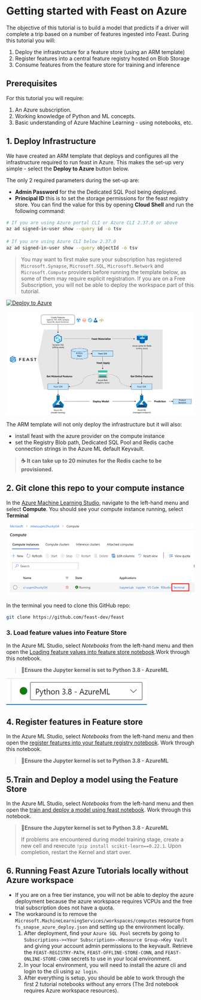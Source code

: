 # Getting started with Feast on Azure

The objective of this tutorial is to build a model that predicts if a driver will complete a trip based on a number of features ingested into Feast. During this tutorial you will:

1. Deploy the infrastructure for a feature store (using an ARM template)
2. Register features into a central feature registry hosted on Blob Storage
3. Consume features from the feature store for training and inference

## Prerequisites

For this tutorial you will require:

1. An Azure subscription.
2. Working knowledge of Python and ML concepts.
3. Basic understanding of Azure Machine Learning - using notebooks, etc.

## 1. Deploy Infrastructure

We have created an ARM template that deploys and configures all the infrastructure required to run feast in Azure. This makes the set-up very simple - select the **Deploy to Azure** button below.

The only 2 required parameters during the set-up are:

- **Admin Password** for the the Dedicated SQL Pool being deployed.
- **Principal ID** this is to set the storage permissions for the feast registry store. You can find the value for this by opening **Cloud Shell** and run the following command:

```bash
# If you are using Azure portal CLI or Azure CLI 2.37.0 or above
az ad signed-in-user show --query id -o tsv

# If you are using Azure CLI below 2.37.0
az ad signed-in-user show --query objectId -o tsv
```

> You may want to first make sure your subscription has registered `Microsoft.Synapse`, `Microsoft.SQL`, `Microsoft.Network` and `Microsoft.Compute` providers before running the template below, as some of them may require explicit registration. If you are on a Free Subscription, you will not be able to deploy the workspace part of this tutorial.

[![Deploy to Azure](https://aka.ms/deploytoazurebutton)](https://portal.azure.com/#create/Microsoft.Template/uri/https%3A%2F%2Fraw.githubusercontent.com%2Ffeast-dev%2Ffeast%2Fmaster%2Fdocs%2Ftutorials%2Fazure%2Fdeployment%2Ffs_synapse_azuredeploy.json)

![feast architecture](media/arch.png)

The ARM template will not only deploy the infrastructure but it will also:

- install feast with the azure provider on the compute instance
- set the Registry Blob path, Dedicated SQL Pool and Redis cache connection strings in the Azure ML default Keyvault.

> **☕ It can take up to 20 minutes for the Redis cache to be provisioned.**

## 2. Git clone this repo to your compute instance

In the [Azure Machine Learning Studio](https://ml.azure.com), navigate to the left-hand menu and select **Compute**. You should see your compute instance running, select **Terminal**

![compute instance terminal](media/ci.png)

In the terminal you need to clone this GitHub repo:

```bash
git clone https://github.com/feast-dev/feast
```

### 3. Load feature values into Feature Store

In the Azure ML Studio, select *Notebooks* from the left-hand menu and then open the [Loading feature values into feature store notebook](./notebooks/part1-load-data.ipynb).Work through this notebook.

> __💁Ensure the Jupyter kernel is set to Python 3.8 - AzureML__

![compute instance kernel](media/ci-kernel.png)


## 4. Register features in Feature store

In the Azure ML Studio, select *Notebooks* from the left-hand menu and then open the [register features into your feature registry notebook](notebooks/part2-register-features.ipynb). Work through this notebook.

> __💁Ensure the Jupyter kernel is set to Python 3.8 - AzureML__

## 5.Train and Deploy a model using the Feature Store

In the Azure ML Studio, select *Notebooks* from the left-hand menu and then open the [train and deploy a model using feast notebook](notebooks/part3-train-and-deploy-with-feast.ipynb). Work through this notebook.

> __💁Ensure the Jupyter kernel is set to Python 3.8 - AzureML__
>
> If problems are encountered during model training stage, create a new cell and rexecute `!pip install scikit-learn==0.22.1`. Upon completion, restart the Kernel and start over.

## 6. Running Feast Azure Tutorials locally without Azure workspace

* If you are on a free tier instance, you will not be able to deploy the azure deployment because the azure workspace requires VCPUs and the free trial subscription does not have a quota.
* The workaround is to remove the `Microsoft.MachineLearningServices/workspaces/computes` resource from `fs_snapse_azure_deploy.json` and setting up the environment locally.
    1. After deployment, find your `Azure SQL Pool` secrets by going to `Subscriptions-><Your Subscription>->Resource Group->Key Vault` and giving your account admin permissions to the keyvault. Retrieve the `FEAST-REGISTRY-PATH`, `FEAST-OFFLINE-STORE-CONN`, and `FEAST-ONLINE-STORE-CONN` secrets to use in your local environment.
    2. In your local environment, you will need to install the azure cli and login to the cli using `az login`.
    3. After everything is setup, you should be able to work through the first 2 tutorial notebooks without any errors (The 3rd notebook requires Azure workspace resources).